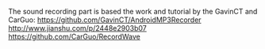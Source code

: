 The sound recording part is based the work and tutorial by the GavinCT and  CarGuo:
https://github.com/GavinCT/AndroidMP3Recorder
http://www.jianshu.com/p/2448e2903b07
https://github.com/CarGuo/RecordWave
